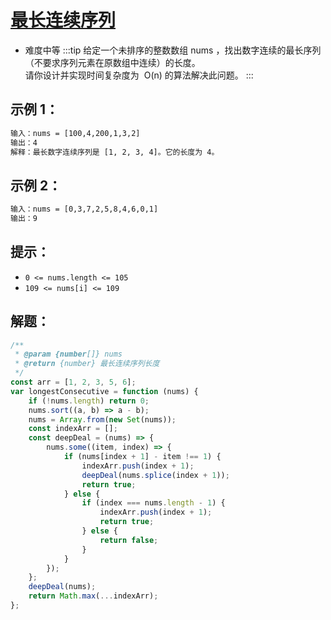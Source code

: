 # [最长连续序列](https://leetcode-cn.com/problems/longest-consecutive-sequence/)

- 难度中等
:::tip
给定一个未排序的整数数组 nums ，找出数字连续的最长序列（不要求序列元素在原数组中连续）的长度。<br>
请你设计并实现时间复杂度为  O(n) 的算法解决此问题。
:::
## **示例 1：**

```txt
输入：nums = [100,4,200,1,3,2]
输出：4
解释：最长数字连续序列是 [1, 2, 3, 4]。它的长度为 4。
```

## **示例 2：**

```txt
输入：nums = [0,3,7,2,5,8,4,6,0,1]
输出：9
```

## 提示：

- `0 <= nums.length <= 105`
- `109 <= nums[i] <= 109`

## 解题：

```javascript
/**
 * @param {number[]} nums
 * @return {number} 最长连续序列长度
 */
const arr = [1, 2, 3, 5, 6];
var longestConsecutive = function (nums) {
    if (!nums.length) return 0;
    nums.sort((a, b) => a - b);
    nums = Array.from(new Set(nums));
    const indexArr = [];
    const deepDeal = (nums) => {
        nums.some((item, index) => {
            if (nums[index + 1] - item !== 1) {
                indexArr.push(index + 1);
                deepDeal(nums.splice(index + 1));
                return true;
            } else {
                if (index === nums.length - 1) {
                    indexArr.push(index + 1);
                    return true;
                } else {
                    return false;
                }
            }
        });
    };
    deepDeal(nums);
    return Math.max(...indexArr);
};
```
